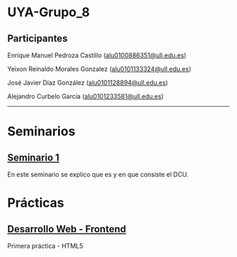 # UYA-Grupo_8
## Participantes
Enrique Manuel Pedroza Castillo (alu0100886351@ull.edu.es)

Yeixon Reinaldo Morales Gonzalez (alu0101133324@ull.edu.es)

José Javier Díaz González (alu0101128894@ull.edu.es)

Alejandro Curbelo García (alu0101233581@ull.edu.es)

----------------------------------

# Seminarios

## [Seminario 1](https://github.com/Yeixon98/UYA-Grupo_8/tree/master/Seminarios/Seminario%201)

En este seminario se explico que es y en que consiste el DCU.



# Prácticas

## [Desarrollo Web - Frontend](https://github.com/Yeixon98/UYA-Grupo_8/tree/master/Pr%C3%A1cticas/Desarrollo%20Web%20-%20FrontEnd)

Primera práctica - HTML5
